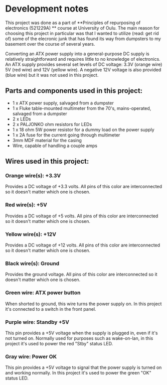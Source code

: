 # Development notes

This project was done as a part of **Principles of repurposing of electronics (521229A) ** course at University of Oulu. The main reason for choosing this project in particular was that I wanted to utilize (read: get rid of) some of the elecronic junk that has found its way from dumpsters to my basement over the course of several years.

Converting an ATX power supply into a general-purpose DC supply is relatively straightforward and requires little to no knowledge of electronics. An ATX supply provides several set levels of DC voltage: 3.3V (orange wire) 5V (red wire) and 12V (yellow wire). A negative 12V voltage is also provided (blue wire) but it was not used in this project.

## Parts and components used in this project:

* 1 x ATX power supply, salvaged from a dumpster
* 1 x Fluke table-mounted multimeter from the 70's, mains-operated, salvaged from a dumpster
* 2 x LEDs
* 2 x PALJONKO ohm resistors for LEDs
* 1 x 18 ohm 5W power resistor for a dummy load on the power supply
* 1 x 2A fuse for the current going through multimeter
* 3mm MDF material for the casing
* Wire, capable of handling a couple amps

## Wires used in this project:

### Orange wire(s): +3.3V
Provides a DC voltage of +3.3 volts. All pins of this color are interconnected so it doesn't matter which one is chosen.
### Red wire(s): +5V
Provides a DC voltage of +5 volts. All pins of this color are interconnected so it doesn't matter which one is chosen.
### Yellow wire(s): +12V
Provides a DC voltage of +12 volts. All pins of this color are interconnected so it doesn't matter which one is chosen.
### Black wire(s): Ground
Provides the ground voltage. All pins of this color are interconnected so it doesn't matter which one is chosen.
### Green wire: ATX power button
When shorted to ground, this wire turns the power supply on. In this project it's connected to a switch in the front panel.
### Purple wire: Standby +5V
This pin provides a +5V voltage when the supply is plugged in, even if it's not turned on. Normally used for purposes such as wake-on-lan, in this project it's used to power the red "Stby" status LED.
### Gray wire: Power OK
This pin provides a +5V voltage to signal that the power supply is turned on and working normally. In this project it's used to power the green "OK" status LED. 
